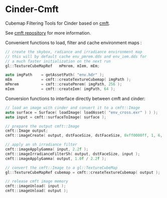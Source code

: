# Cinder-Cmft

Cubemap Filtering Tools for Cinder based on [cmft](https://github.com/dariomanesku/cmft).  

See [cmft repository](https://github.com/dariomanesku/cmft) for more information.

Convenient functions to load, filter and cache environment maps : 

```c++
// create the skybox, radiance and irradiance environment map
// this will by default cache env_pmrem.dds and env_iem.dds for
// a much faster initialization on the next run
gl::TextureCubeMapRef	mPmrem, mIem, mEm;

auto imgPath	= getAssetPath( "env.hdr" );
mEm				= cmft::createTextureCubemap( imgPath );
mPmrem			= cmft::createPmrem( imgPath, 256 );
mIem			= cmft::createIem( imgPath, 64 );
```

Conversion functions to interface directly between cmft and cinder:

```c++
// load an image with cinder and convert it to a cmft::Image
auto surface = Surface( loadImage( loadAsset( "env_cross.exr" ) ) );
auto input = cmft::surfaceToImage( surface );

// prepare the output cmft::Image
cmft::Image output;
cmft::imageCreate( output, dstFaceSize, dstFaceSize, 0xff0000ff, 1, 6, cmft::TextureFormat::RGB32F );

// apply an sh irradiance filter
cmft::imageApplyGamma( input, 2.2f );
cmft::imageIrradianceFilterSh( output, dstFaceSize, input );
cmft::imageApplyGamma( output, 1.0f / 2.2f );

// convert the cmft::Image to a gl::TextureCubeMap
gl::TextureCubeMapRef cubemap = cmft::createTextureCubemap( output );

// release cmft image memory
cmft::imageUnload( input );
cmft::imageUnload( output );
```